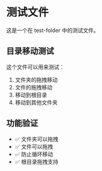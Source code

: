 # 测试文件

这是一个在 test-folder 中的测试文件。

## 目录移动测试

这个文件可以用来测试：
1. 文件夹的拖拽移动
2. 文件的拖拽移动
3. 移动到根目录
4. 移动到其他文件夹

## 功能验证

- ✅ 文件夹可以拖拽
- ✅ 文件可以拖拽
- ✅ 防止循环移动
- ✅ 根目录拖拽支持
